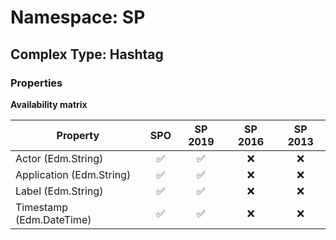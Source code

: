 # Namespace: SP

## Complex Type: Hashtag

### Properties

**Availability matrix**

Property | SPO | SP 2019 | SP 2016 | SP 2013
----------|:---:|:-------:|:-------:|:-------:
Actor (Edm.String) | ✅ | ✅ | ❌ | ❌
Application (Edm.String) | ✅ | ✅ | ❌ | ❌
Label (Edm.String) | ✅ | ✅ | ❌ | ❌
Timestamp (Edm.DateTime) | ✅ | ✅ | ❌ | ❌